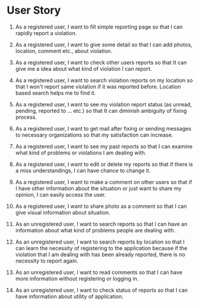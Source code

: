 # User Story #

1. As a registered user, I want to fill simple reporting page so that I can rapidly report a violation.

2. As a registered user, I want to give some detail so that I can add photos, location, comment etc., about violation.

3. As a registered user, I want to check other users reports so that It can give me a idea about what kind of violation I can report.

4. As a registered user, I want to search violation reports on my location so that I won't report same violation if it was reported before. Location based search helps me to find it.

5. As a registered user, I want to see my violation report status (as unread, pending, reported to ... etc.) so that It can diminish ambiguity of fixing process.

6. As a registered user, I want to get mail after fixing or sending messages to necessary organizations so that my satisfaction can increase.

7. As a registered user, I want to see my past reports so that I can examine what kind of problems or violations I am dealing with.

8. As a registered user, I want to edit or delete my reports so that if there is a miss understandings, I can have chance to change it.

9. As a registered user, I want to make a comment on other users so that if I have other information about the situation or just want to share my opinion, I can easily access the user.

10. As a registered user, I want to share photo as a comment so that I can give visual information about situation.

11. As an unregistered user, I want to search reports so that I can have an information about what kind of problems people are dealing with.

12. As an unregistered user, I want to search reports by location so that I can learn the necessity of registering to the application because if the violation that I am dealing with has been already reported, there is no necessity to report again.

13. As an unregistered user, I want to read comments so that I can have more information without registering or logging in.

14. As an unregistered user, I want to check status of reports so that I can have information about utility of application.